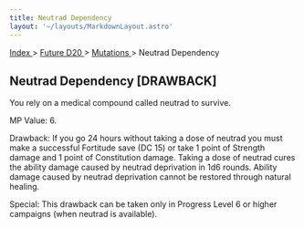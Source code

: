 ```yaml
---
title: Neutrad Dependency
layout: '~/layouts/MarkdownLayout.astro'
---
```


[ Index ](/) > [ Future D20 ](/future.d20.srd) > [ Mutations ](/future.d20.srd/mutations) > Neutrad Dependency

##  Neutrad Dependency [DRAWBACK]

You rely on a medical compound called neutrad to survive.

MP Value: 6.

Drawback: If you go 24 hours without taking a dose of neutrad you must make a
successful Fortitude save (DC 15) or take 1 point of Strength damage and 1
point of Constitution damage. Taking a dose of neutrad cures the ability
damage caused by neutrad deprivation in 1d6 rounds. Ability damage caused by
neutrad deprivation cannot be restored through natural healing.

Special: This drawback can be taken only in Progress Level 6 or higher
campaigns (when neutrad is available).

